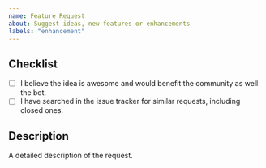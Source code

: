 ```yaml
---
name: Feature Request
about: Suggest ideas, new features or enhancements
labels: "enhancement"
---
```


<!-- WARNING: Ignoring this template could lead to the issue being closed as incomplete -->

## Checklist
- [ ] I believe the idea is awesome and would benefit the community as well the bot.
- [ ] I have searched in the issue tracker for similar requests, including closed ones.

## Description
A detailed description of the request.